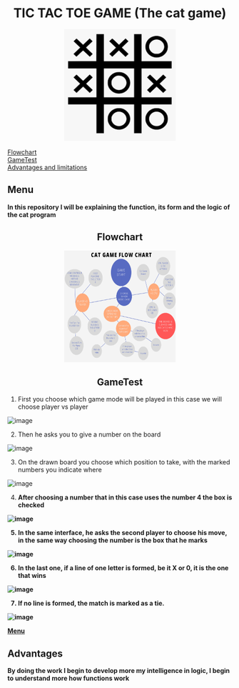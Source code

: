 <div align= "center">

<h1> TIC TAC TOE GAME (The cat game) </h1>
<img src="https://github.com/UP210923/UP210923_CPP/blob/main/imagenes/gato.png" height="250" width="250">
</div align="center">

[Flowchart](#Flowchart)  
[GameTest](#GameTest)  
[Advantages and limitations](#Advantages)  
<h2>Menu</h2>
 
 
 
**In this repository I will be explaining the function, its form and the logic of the cat program**

 

<div align="center">
  
<h2>Flowchart</h2>
 <img src="https://github.com/UP210923/UP210923_CPP/blob/main/imagenes/Flowchart.png" height="250" width="250">
 
 
 
<h2>GameTest</h2>
</div align="center">

1. First you choose which game mode will be played in this case we will choose player vs player


![image](https://user-images.githubusercontent.com/112887372/203224849-6c80fca2-bcad-4e8f-b409-b89afc21f947.png)

2. Then he asks you to give a number on the board

![image](https://user-images.githubusercontent.com/112887372/203225486-e0d7facc-8064-4e51-a227-034116faf06a.png)
 
3. On the drawn board you choose which position to take, with the marked numbers you indicate where

![image](https://user-images.githubusercontent.com/112887372/203225875-1595906d-6368-443c-abea-e4edf498c791.png)

4. <b>After choosing a number that in this case uses the number <b>4</b> the box is checked

![image](https://user-images.githubusercontent.com/112887372/203226037-099dd24f-e57f-4ce6-8b32-5a9ef2b29ce1.png)
 
5. In the same interface, he asks the second player to choose his move, in the same way choosing the number is the box that he marks
 
![image](https://user-images.githubusercontent.com/112887372/203227646-cd87ceea-21cd-4669-b378-8268e0f9c851.png)
 
6. In the last one, if a line of one letter is formed, be it X or 0, it is the one that wins
 
![image](https://user-images.githubusercontent.com/112887372/203227922-71c498f6-1960-4bdf-9a18-3e245f169124.png)
 
7. If no line is formed, the match is marked as a tie.
 
![image](https://user-images.githubusercontent.com/112887372/203228128-f836f6a1-912d-4fc4-9f5d-915e67280676.png)

[Menu](#Menu) 
<h2>Advantages</h2>

**By doing the work I begin to develop more my intelligence in logic, I begin to understand more how functions work**



